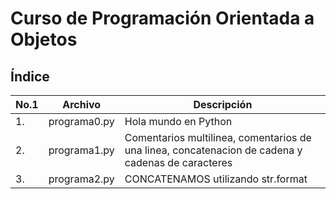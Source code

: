 # Curso de Programación Orientada a Objetos

## Índice

|No.1|Archivo|Descripción|
|--|--|--|
|1.|programa0.py|Hola mundo en Python|
|2.|programa1.py|Comentarios multilinea, comentarios de una linea, concatenacion de cadena y cadenas de caracteres|
|3.|programa2.py|CONCATENAMOS utilizando str.format|
